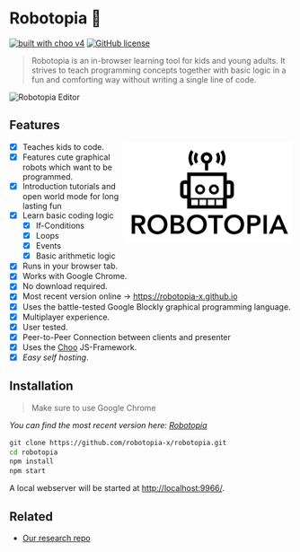 # Robotopia :robot:

[![built with choo v4](https://img.shields.io/badge/built%20with%20choo-v4-ffc3e4.svg?style=flat-square)](https://github.com/yoshuawuyts/choo)
[![GitHub license](https://img.shields.io/github/license/mashape/apistatus.svg)](https://github.com/robotopia-x/robotopia/blob/master/LICENSE)

> Robotopia is an in-browser learning tool for kids and young adults. It strives to teach programming concepts together with basic logic in a fun and comforting way without writing a single line of code.

![Robotopia Editor](./assets/img/readme_IMG.png)

## Features
<a href="https://github.com/robotopia-x"><img src="./assets/img/robotopia.png" align=right alt="Robotopia - Techning kids to code" width="300"/></a>

- [x] Teaches kids to code.
- [x] Features cute graphical robots which want to be programmed.
- [x] Introduction tutorials and open world mode for long lasting fun
- [x] Learn basic coding logic 
  - [x] If-Conditions
  - [x] Loops
  - [x] Events
  - [x] Basic arithmetic logic
- [x] Runs in your browser tab.
- [x] Works with Google Chrome.
- [x] No download required.
- [x] Most recent version online -> https://robotopia-x.github.io
- [x] Uses the battle-tested Google Blockly graphical programming language.
- [x] Multiplayer experience.
- [x] User tested.
- [x] Peer-to-Peer Connection between clients and presenter
- [x] Uses the [Choo](https://github.com/yoshuawuyts/choo) JS-Framework. 
- [x] *Easy self hosting*.

## Installation
> Make sure to use Google Chrome

*You can find the most recent version here: [Robotopia](https://robotopia.surge.sh)*

```bash
git clone https://github.com/robotopia-x/robotopia.git
cd robotopia
npm install
npm start

```
A local webserver will be started at [http://localhost:9966/](http://localhost:9966/).

## Related
- [Our research repo](https://github.com/robotopia-x/research)
